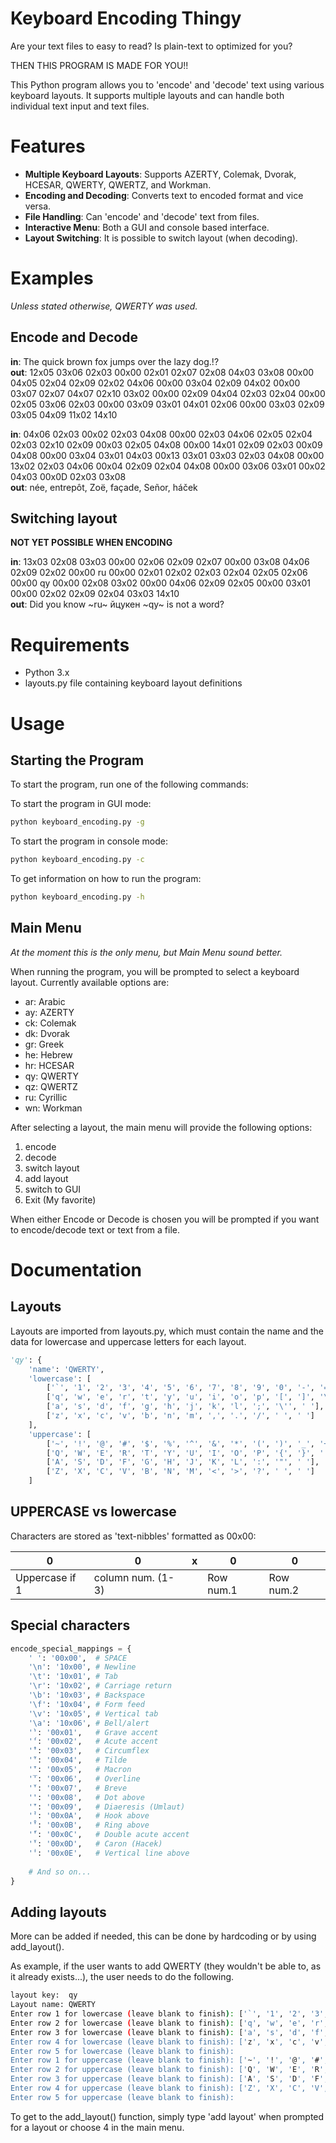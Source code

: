 # Keyboard Encoding Thingy

Are your text files to easy to read? Is plain-text to optimized for you?

THEN THIS PROGRAM IS MADE FOR YOU!!

This Python program allows you to 'encode' and 'decode' text using various keyboard layouts. It supports multiple layouts and can handle both individual text input and text files.

# Features

* **Multiple Keyboard Layouts**: Supports AZERTY, Colemak, Dvorak, HCESAR, QWERTY, QWERTZ, and Workman.
* **Encoding and Decoding**: Converts text to encoded format and vice versa.
* **File Handling**: Can 'encode' and 'decode' text from files.
* **Interactive Menu**: Both a GUI and console based interface.
* **Layout Switching**: It is possible to switch layout (when decoding).

# Examples

_Unless stated otherwise, QWERTY was used._

## Encode and Decode

**in**: The quick brown fox jumps over the lazy dog.!?  
**out**: 12x05 03x06 02x03 00x00 02x01 02x07 02x08 04x03 03x08 00x00 04x05 02x04 02x09 02x02 04x06 00x00 03x04 02x09 04x02 00x00 03x07 02x07 04x07 02x10 03x02 00x00 02x09 04x04 02x03 02x04 00x00 02x05 03x06 02x03 00x00 03x09 03x01 04x01 02x06 00x00 03x03 02x09 03x05 04x09 11x02 14x10

**in**: 04x06 02x03 00x02 02x03 04x08 00x00 02x03 04x06 02x05 02x04 02x03 02x10 02x09 00x03 02x05 04x08 00x00 14x01 02x09 02x03 00x09 04x08 00x00 03x04 03x01 04x03 00x13 03x01 03x03 02x03 04x08 00x00 13x02 02x03 04x06 00x04 02x09 02x04 04x08 00x00 03x06 03x01 00x02 04x03 00x0D 02x03 03x08  
**out**: née, entrepôt, Zoë, façade, Señor, háček

## Switching layout

**NOT YET POSSIBLE WHEN ENCODING**

**in**: 13x03 02x08 03x03 00x00 02x06 02x09 02x07 00x00 03x08 04x06 02x09 02x02 00x00 ru 00x00 02x01 02x02 02x03 02x04 02x05 02x06 00x00 qy 00x00 02x08 03x02 00x00 04x06 02x09 02x05 00x00 03x01 00x00 02x02 02x09 02x04 03x03 14x10  
**out**: Did you know ~ru~ йцукен ~qy~ is not a word?

# Requirements

* Python 3.x
* layouts.py file containing keyboard layout definitions

# Usage

## Starting the Program

To start the program, run one of the following commands:

To start the program in GUI mode:
``` sh
python keyboard_encoding.py -g
```

To start the program in console mode:
``` sh
python keyboard_encoding.py -c
```

To get information on how to run the program:
``` sh
python keyboard_encoding.py -h
```

## Main Menu

_At the moment this is the only menu, but Main Menu sound better._

When running the program, you will be prompted to select a keyboard layout. Currently available options are:

* ar: Arabic
* ay: AZERTY
* ck: Colemak
* dk: Dvorak
* gr: Greek
* he: Hebrew
* hr: HCESAR
* qy: QWERTY
* qz: QWERTZ
* ru: Cyrillic
* wn: Workman

After selecting a layout, the main menu will provide the following options:

1. encode
2. decode
3. switch layout
4. add layout
5. switch to GUI
6. Exit (My favorite)

When either Encode or Decode is chosen you will be prompted if you want to encode/decode text or text from a file.

# Documentation

## Layouts

Layouts are imported from layouts.py, which must contain the name and the data for lowercase and uppercase letters for each layout.

``` py
'qy': {
    'name': 'QWERTY',
    'lowercase': [
        ['`', '1', '2', '3', '4', '5', '6', '7', '8', '9', '0', '-', '='],
        ['q', 'w', 'e', 'r', 't', 'y', 'u', 'i', 'o', 'p', '[', ']', '\\'],
        ['a', 's', 'd', 'f', 'g', 'h', 'j', 'k', 'l', ';', '\'', ' '],
        ['z', 'x', 'c', 'v', 'b', 'n', 'm', ',', '.', '/', ' ', ' ']
    ],
    'uppercase': [
        ['~', '!', '@', '#', '$', '%', '^', '&', '*', '(', ')', '_', '+'],
        ['Q', 'W', 'E', 'R', 'T', 'Y', 'U', 'I', 'O', 'P', '{', '}', '|'],
        ['A', 'S', 'D', 'F', 'G', 'H', 'J', 'K', 'L', ':', '"', ' '],
        ['Z', 'X', 'C', 'V', 'B', 'N', 'M', '<', '>', '?', ' ', ' ']
    ]
```

## UPPERCASE vs lowercase

Characters are stored as 'text-nibbles' formatted as 00x00:

|0  |0  |x  |0  |  0|
|---|---|---|---|---|
|Uppercase if 1|column num. (1-3)||Row num.1|Row num.2|

## Special characters

``` py
encode_special_mappings = {
    ' ': '00x00',  # SPACE
    '\n': '10x00', # Newline
    '\t': '10x01', # Tab
    '\r': '10x02', # Carriage return
    '\b': '10x03', # Backspace
    '\f': '10x04', # Form feed
    '\v': '10x05', # Vertical tab
    '\a': '10x06', # Bell/alert
    '̀': '00x01',   # Grave accent
    '́': '00x02',   # Acute accent
    '̂': '00x03',   # Circumflex
    '̃': '00x04',   # Tilde
    '̄': '00x05',   # Macron
    '̅': '00x06',   # Overline
    '̆': '00x07',   # Breve
    '̇': '00x08',   # Dot above
    '̈': '00x09',   # Diaeresis (Umlaut)
    '̉': '00x0A',   # Hook above
    '̊': '00x0B',   # Ring above
    '̋': '00x0C',   # Double acute accent
    '̌': '00x0D',   # Caron (Hacek)
    '̍': '00x0E',   # Vertical line above
    
    # And so on...
}
```

## Adding layouts

More can be added if needed, this can be done by hardcoding or by using add_layout().  

As example, if the user wants to add QWERTY (they wouldn't be able to, as it already exists...), the user needs to do the following.

``` sh
layout key:  qy
Layout name: QWERTY
Enter row 1 for lowercase (leave blank to finish): ['`', '1', '2', '3', '4', '5', '6', '7', '8', '9', '0', '-', '=']
Enter row 2 for lowercase (leave blank to finish): ['q', 'w', 'e', 'r', 't', 'y', 'u', 'i', 'o', 'p', '[', ']', '\\']
Enter row 3 for lowercase (leave blank to finish): ['a', 's', 'd', 'f', 'g', 'h', 'j', 'k', 'l', ';', '\'', ' ']
Enter row 4 for lowercase (leave blank to finish): ['z', 'x', 'c', 'v', 'b', 'n', 'm', ',', '.', '/', ' ', ' ']
Enter row 5 for lowercase (leave blank to finish): 
Enter row 1 for uppercase (leave blank to finish): ['~', '!', '@', '#', '$', '%', '^', '&', '*', '(', ')', '_', '+']
Enter row 2 for uppercase (leave blank to finish): ['Q', 'W', 'E', 'R', 'T', 'Y', 'U', 'I', 'O', 'P', '{', '}', '|']
Enter row 3 for uppercase (leave blank to finish): ['A', 'S', 'D', 'F', 'G', 'H', 'J', 'K', 'L', ':', '"', ' ']
Enter row 4 for uppercase (leave blank to finish): ['Z', 'X', 'C', 'V', 'B', 'N', 'M', '<', '>', '?', ' ', ' ']
Enter row 5 for uppercase (leave blank to finish): 
```

To get to the add_layout() function, simply type 'add layout' when prompted for a layout or choose 4 in the main menu.